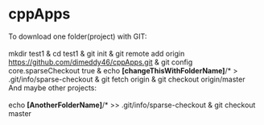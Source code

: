 # cppApps
To download one folder(project) with GIT:<br><br>
mkdir test1 & cd test1 & git init & git remote add origin https://github.com/dimeddy46/cppApps.git & git config core.sparseCheckout true & echo <b>[changeThisWithFolderName]</b>/* > .git/info/sparse-checkout & git fetch origin & git checkout origin/master
<br>
And maybe other projects:<br><br>
echo <b>[AnotherFolderName]</b>/* >> .git/info/sparse-checkout & git checkout master
